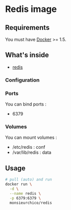 # Redis image

## Requirements

You must have [Docker](https://www.docker.com/) >= 1.5.

## What's inside

* [redis](http://redis.io/download)

### Configuration

### Ports

You can bind ports :

* 6379

### Volumes

You can mount volumes :

* /etc/redis : conf
* /var/lib/redis : data

## Usage

```bash
# pull (auto) and run
docker run \
  -d \
  --name redis \
  -p 6379:6379 \
  monsieurchico/redis
```